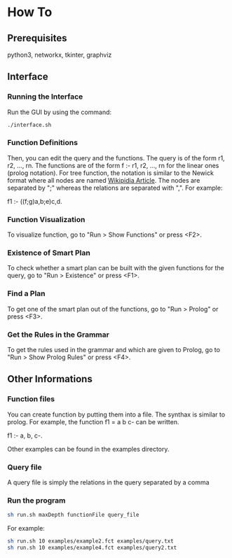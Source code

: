 # How To

## Prerequisites

python3, networkx, tkinter, graphviz

## Interface

### Running the Interface

Run the GUI by using the command:

``` bash
./interface.sh
```

### Function Definitions

Then, you can edit the query and the functions. The query is of the form r1, r2, ..., rn. The functions are of the form f :- r1, r2, ..., rn for the linear ones (prolog notation). For tree function, the notation is similar to the Newick format where all nodes are named [Wikipidia Article](https://en.wikipedia.org/wiki/Newick_format). The nodes are separated by ";" whereas the relations are separated with ",". For example:

f1 :- ((f;g)a,b;e)c,d.

### Function Visualization

To visualize function, go to "Run > Show Functions" or press &lt;F2&gt;.

### Existence of Smart Plan

To check whether a smart plan can be built with the given functions for the query, go to "Run > Existence" or press &lt;F1&gt;.

### Find a Plan

To get one of the smart plan out of the functions, go to "Run > Prolog" or press &lt;F3&gt;.

### Get the Rules in the Grammar

To get the rules used in the grammar and which are given to Prolog, go to "Run > Show Prolog Rules" or press &lt;F4&gt;.

## Other Informations

### Function files

You can create function by putting them into a file. The synthax is similar to prolog. For example, the function f1 = a b c- can be written.

f1 :- a, b, c-.

Other examples can be found in the examples directory.

### Query file

A query file is simply the relations in the query separated by a comma

### Run the program

``` bash
sh run.sh maxDepth functionFile query_file
```

For example:

``` bash
sh run.sh 10 examples/example2.fct examples/query.txt
sh run.sh 10 examples/example4.fct examples/query2.txt
```
